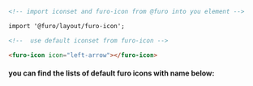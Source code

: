 ```html
<!-- import iconset and furo-icon from @furo into you element -->

import '@furo/layout/furo-icon';

<!--  use default iconset from furo-icon -->

<furo-icon icon="left-arrow"></furo-icon>

```
<demo-furo-icon></demo-furo-icon>

#### you can find the lists of default furo icons with name below:
